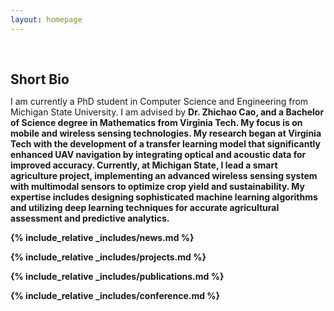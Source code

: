 ```yaml
---
layout: homepage
---
```


<h1 id="about-me"></h1>

<h2 style="margin: 60px 0px 10px;">Short Bio</h2>

<!-- I am currently a Physics Ph.D. candidate at [Spin-Ion Technologies](https://www.spin-ion.com/) and [Université Paris-Saclay](https://www.universite-paris-saclay.fr/), working under the mentorship of Dr. [Ravelosona dafiné](https://www.spin-ion.com/about-us/), the director of research [CNRS](https://www.cnrs.fr/fr) and CTO of [Spin-Ion Technologies](https://www.spin-ion.com/). My research involves magnetoelectric ("ME") materials for energy-efficient information technology and "ME" materials for data security in information technology using Multiferroics/Magneto-ionics/Surface charging, with a special focus on the boosting magneto-ionic effect using ion irradiation and implantation. -->

I am currently a PhD student in Computer Science and Engineering from Michigan State University. I am advised by <strong>Dr. Zhichao Cao<strong>, and a Bachelor of Science degree in Mathematics from Virginia Tech. My focus is on mobile and wireless sensing technologies. My research began at Virginia Tech with the development of a transfer learning model that significantly enhanced UAV navigation by integrating optical and acoustic data for improved accuracy. Currently, at Michigan State, I lead a smart agriculture project, implementing an advanced wireless sensing system with multimodal sensors to optimize crop yield and sustainability. My expertise includes designing sophisticated machine learning algorithms and utilizing deep learning techniques for accurate agricultural assessment and predictive analytics.


{% include_relative _includes/news.md %}

<!-- ## Certificates

<div data-iframe-width="150" data-iframe-height="270" data-share-badge-id="343635de-7d0f-43ea-922d-432566a4b1e5" data-share-badge-host="https://www.credly.com"></div><script type="text/javascript" async src="//cdn.credly.com/assets/utilities/embed.js"></script> -->


{% include_relative _includes/projects.md %}

{% include_relative _includes/publications.md %}

{% include_relative _includes/conference.md %}

<!-- {% include_relative _includes/contact.md %} -->

